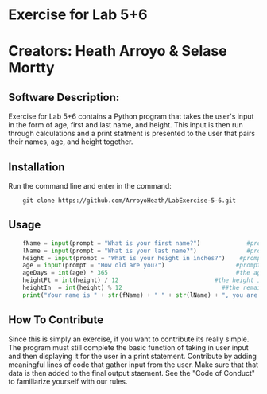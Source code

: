 # Exercise for Lab 5+6
# Creators: Heath Arroyo & Selase Mortty
## Software Description:
   Exercise for Lab 5+6 contains a Python program that takes the user's input in the form of age, first and last name, and height. This input is then run through calculations and a print statment is presented to the user that pairs their names, age, and height together.
## Installation
Run the command line and enter in the command:
```git
    git clone https://github.com/ArroyoHeath/LabExercise-5-6.git 
```
    
## Usage 
```python
    fName = input(prompt = "What is your first name?")             #prompt to the user that asks them for their first name; their input is then assigned to fName
    lName = input(prompt = "What is your last name?")              #prompt to the user asking them for their last name; their input is then assigned to lName
    height = input(prompt = "What is your height in inches?")    #prompt to the user asks them for their height in inches; user input then assigned to height
    age = input(prompt = "How old are you?")                    #prompt to the user asking them their age; user input for age is then assigned to age
    ageDays = int(age) * 365                                    #the age in days is approximated by multiplying age in years by 365 days
    heightFt = int(height) / 12                           #the height in feet is calculated by dividing the inches by 12
    heightIn  = int(height) % 12                            ##the remaining inches is calculated by finding the remainder 
    print("Your name is " + str(fName) + " " + str(lName) + ", you are at least " + str(ageDays) + " days old, and you are " + str(int(heightFt)) + " feet and " + str(heightIn) + " inches tall.") #output statement that pairs all the info together and displays it to the user
```

## How To Contribute
   Since this is simply an exercise, if you want to contribute its really simple. The program must still complete the basic function of taking in user input and then displaying it for the user in a print statement. Contribute by adding meaningful lines of code that gather input from the user. Make sure that that data is then added to the final output staement. See the "Code of Conduct" to familiarize yourself with our rules.